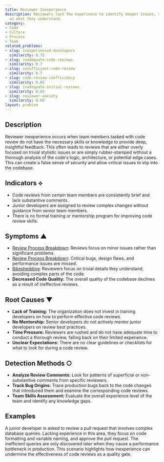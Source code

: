 ```yaml
---
title: Reviewer Inexperience
description: Reviewers lack the experience to identify deeper issues, so they focus
  on what they understand.
category:
- Code
- Culture
- Process
- Team
related_problems:
- slug: inexperienced-developers
  similarity: 0.75
- slug: inadequate-code-reviews
  similarity: 0.7
- slug: insufficient-code-review
  similarity: 0.7
- slug: code-review-inefficiency
  similarity: 0.65
- slug: inadequate-initial-reviews
  similarity: 0.65
- slug: reviewer-anxiety
  similarity: 0.65
layout: problem
---
```


## Description
Reviewer inexperience occurs when team members tasked with code review do not have the necessary skills or knowledge to provide deep, insightful feedback. This often leads to reviews that are either overly focused on trivial stylistic issues or are simply rubber-stamped without a thorough analysis of the code's logic, architecture, or potential edge cases. This can create a false sense of security and allow critical issues to slip into the codebase.

## Indicators ⟡
- Code reviews from certain team members are consistently brief and lack substantive comments.
- Junior developers are assigned to review complex changes without guidance from senior team members.
- There is no formal training or mentorship program for improving code review skills.

## Symptoms ▲
- [Review Process Breakdown](review-process-breakdown.md): Reviews focus on minor issues rather than significant problems.
- [Review Process Breakdown](review-process-breakdown.md): Critical bugs, design flaws, and performance issues are missed.
- [Bikeshedding](bikeshedding.md): Reviewers focus on trivial details they understand, avoiding complex parts of the code.
- **Decreased Code Quality:** The overall quality of the codebase declines as a result of ineffective reviews.

## Root Causes ▼
- **Lack of Training:** The organization does not invest in training developers on how to perform effective code reviews.
- **No Mentorship:** Senior developers do not actively mentor junior developers on review best practices.
- **Time Pressure:** Reviewers are rushed and do not have adequate time to conduct a thorough review, falling back on their limited experience.
- **Unclear Expectations:** There are no clear guidelines or checklists for what to look for during a code review.

## Detection Methods ○
- **Analyze Review Comments:** Look for patterns of superficial or non-substantive comments from specific reviewers.
- **Track Bug Origins:** Trace production bugs back to the code changes that introduced them and examine the corresponding code reviews.
- **Team Skills Assessment:** Evaluate the overall experience level of the team and identify any knowledge gaps.

## Examples
A junior developer is asked to review a pull request that involves complex database queries. Lacking experience in this area, they focus on code formatting and variable naming, and approve the pull request. The inefficient queries are only discovered later when they cause a performance bottleneck in production. This scenario highlights how inexperience can undermine the effectiveness of code reviews as a quality gate.